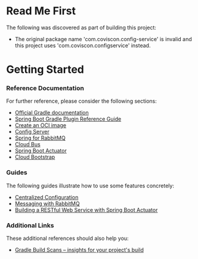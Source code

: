 # Read Me First
The following was discovered as part of building this project:

* The original package name 'com.coviscon.config-service' is invalid and this project uses 'com.coviscon.configservice' instead.

# Getting Started

### Reference Documentation
For further reference, please consider the following sections:

* [Official Gradle documentation](https://docs.gradle.org)
* [Spring Boot Gradle Plugin Reference Guide](https://docs.spring.io/spring-boot/docs/2.7.17/gradle-plugin/reference/html/)
* [Create an OCI image](https://docs.spring.io/spring-boot/docs/2.7.17/gradle-plugin/reference/html/#build-image)
* [Config Server](https://docs.spring.io/spring-cloud-config/docs/current/reference/html/#_spring_cloud_config_server)
* [Spring for RabbitMQ](https://docs.spring.io/spring-boot/docs/2.7.17/reference/htmlsingle/index.html#messaging.amqp)
* [Cloud Bus](https://docs.spring.io/spring-cloud-bus/docs/current/reference/html/)
* [Spring Boot Actuator](https://docs.spring.io/spring-boot/docs/2.7.17/reference/htmlsingle/index.html#actuator)
* [Cloud Bootstrap](https://docs.spring.io/spring-cloud-commons/docs/current/reference/html/)

### Guides
The following guides illustrate how to use some features concretely:

* [Centralized Configuration](https://spring.io/guides/gs/centralized-configuration/)
* [Messaging with RabbitMQ](https://spring.io/guides/gs/messaging-rabbitmq/)
* [Building a RESTful Web Service with Spring Boot Actuator](https://spring.io/guides/gs/actuator-service/)

### Additional Links
These additional references should also help you:

* [Gradle Build Scans – insights for your project's build](https://scans.gradle.com#gradle)

